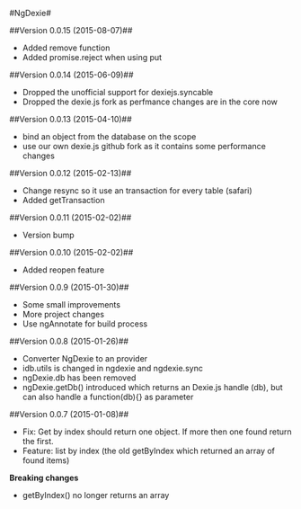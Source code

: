 #NgDexie#

##Version 0.0.15 (2015-08-07)##
* Added remove function
* Added promise.reject when using put

##Version 0.0.14 (2015-06-09)##
* Dropped the unofficial support for dexiejs.syncable
* Dropped the dexie.js fork as perfmance changes are in the core now

##Version 0.0.13 (2015-04-10)##
* bind an object from the database on the scope
* use our own dexie.js github fork as it contains some performance changes

##Version 0.0.12 (2015-02-13)##
* Change resync so it use an transaction for every table (safari)
* Added getTransaction

##Version 0.0.11 (2015-02-02)##
* Version bump

##Version 0.0.10 (2015-02-02)##
* Added reopen feature

##Version 0.0.9 (2015-01-30)##
* Some small improvements
* More project changes
* Use ngAnnotate for build process

##Version 0.0.8 (2015-01-26)##
* Converter NgDexie to an provider
* idb.utils is changed in ngdexie and ngdexie.sync
* ngDexie.db has been removed
* ngDexie.getDb() introduced which returns an Dexie.js handle (db), but can also handle a function(db){} as parameter

##Version 0.0.7 (2015-01-08)##

* Fix: Get by index should return one object. If more then one found return the first.
* Feature: list by index (the old getByIndex which returned an array of found items)

**Breaking changes**  

* getByIndex() no longer returns an array